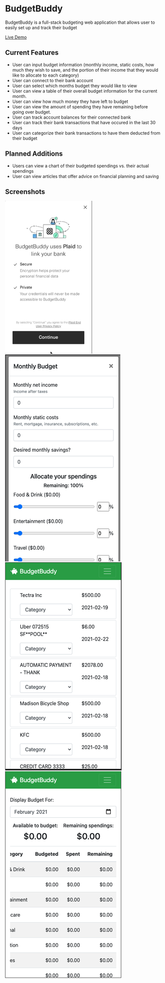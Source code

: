# BudgetBuddy

BudgetBuddy is a full-stack budgeting web application that allows user to easily set up and track their budget

[Live Demo](https://budgetbuddy-app.herokuapp.com/)

## Current Features 

* User can input budget information (monthly income, static costs, how much they wish to save, 
  and the portion of their income that they would like to allocate to each category)
* User can connect to their bank account
* User can select which months budget they would like to view
* User can view a table of their overall budget information for the current month. 
* User can view how much money they have left to budget
* User can view the amount of spending they have remaining before going over budget.
* User can track account balances for their connected bank
* User can track their bank transactions that have occured in the last 30 days
* User can categorize their bank transactions to have them deducted from their budget

## Planned Additions

* Users can view a chart of their budgeted spendings vs. their actual spendings
* User can view articles that offer advice on financial planning and saving


## Screenshots

![](server/public/demo/connect.gif)
![](server/public/demo/ss1.png)
![](server/public/demo/ss2.png)
![](server/public/demo/ss3.png)
